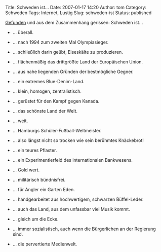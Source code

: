 Title: Schweden ist...
Date: 2007-01-17 14:20
Author: tom
Category: Schweden
Tags: Internet, Lustig
Slug: schweden-ist
Status: published

[Gefunden](http://www.google.com/search?num=100&hl=en&lr=&as_qdr=all&q=+%22Schweden+ist%22+-%22in+Schweden+ist%22&btnG=Search)
und aus dem Zusammenhang gerissen: Schweden ist…

-   ... überall.
-   ... nach 1994 zum zweiten Mal Olympiasieger.
-   ... schließlich darin geübt, Eiseskälte zu produzieren.
-   ... flächenmäßig das drittgrößte Land der Europäischen Union.
-   ... aus nahe liegenden Gründen der bestmögliche Gegner.
-   ... ein extremes Blue-Denim-Land.
-   ... klein, homogen, zentralistisch.
-   ... gerüstet für den Kampf gegen Kanada.
-   ... das schönste Land der Welt.
-   ... weit.
-   ... Hamburgs Schüler-Fußball-Weltmeister.
-   ... also längst nicht so trocken wie sein berühmtes Knäckebrot!
-   ... ein teures Pflaster.
-   ... ein Experimentierfeld des internationalen Bankwesens.
-   ... Gold wert.
-   ... militärisch bündnisfrei.
-   ... für Angler ein Garten Eden.
-   ... handgearbeitet aus hochwertigem, schwarzen Büffel-Leder.
-   ... auch das Land, aus dem unfassbar viel Musik kommt.
-   ... gleich um die Ecke.
-   ... immer sozialistisch, auch wenn die Bürgerlichen an der Regierung
    sind.

-   ... die pervertierte Medienwelt.

